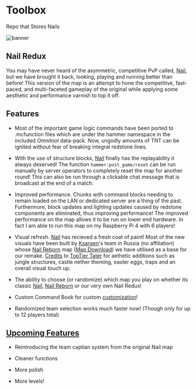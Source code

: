 # Toolbox
Repo that Stores Nails

![banner](https://user-images.githubusercontent.com/63136603/139593770-0238d77f-f115-43d4-bf17-06d7cf5e22ee.png)

## Nail Redux
You may have never heard of the asymmetric, competitive PvP called, [Nail](https://www.planetminecraft.com/project/nail---by-whiskey-brigade/), but we have brought it back, looking, playing and running better than before! This version of the map is an attempt to hone the competitive, fast-paced, and multi-faceted gameplay of the original while applying some aesthetic and performance varnish to top it off.

## Features
- Most of the important game logic commands have been ported to .mcfunction files which are under the hammer namespace in the included _Omnitool_ data-pack. Now, ungodly amounts of TNT can be ignited without fear of breaking integral redstone lines.

- With the use of structure blocks, [Nail](https://www.planetminecraft.com/project/nail---by-whiskey-brigade/) finally has the replayability it always deserved! The function `hammer:post_game/reset` can be run manually by server operators to completely reset the map for another round! This can also be run through a clickable chat message that is broadcast at the end of a match.

- Improved performance. Chunks with command blocks needing to remain loaded on the LAN or dedicated server are a thing of the past. Furthermore, block updates and lighting updates caused by redstone components are eliminated, thus improving performance! The improved performance on the map allows it to be run on lower end hardware. In fact I am able to run this map on my Raspberry Pi 4 with 6 players!

- Visual refresh. [Nail](https://www.planetminecraft.com/project/nail---by-whiskey-brigade/) has recieved a fresh coat of paint! Most of the new visuals have been built by [Ksargen](https://www.minecraftforum.net/members/Ksargen/posts)'s team in Russia (no affiliation) whose [Nail Reborn](https://www.minecraftforum.net/forums/mapping-and-modding-java-edition/maps/3037410-nail-reborn-1-16-pvp-minecraft-map-for-8-12) map ([Map Download](https://drive.google.com/file/d/156OyrQ4g6y_yRRN8-tIwiz59RnxP-xkE/view)) we have utilised as a base for our remake. [Credits](https://github.com/DarkCurseBreaker/Toolbox/wiki/Credits) to [TopTier Tater](https://www.youtube.com/channel/UCkujbF92OVn20eEgJgW1bAg) for aethetic additions such as jungle structures, castle nether theming, easter eggs, traps and an overall visual touch up.

- The ability to choose (or randomize) which map you play on whether its classic [Nail](https://www.planetminecraft.com/project/nail---by-whiskey-brigade/), [Nail Reborn](https://www.minecraftforum.net/forums/mapping-and-modding-java-edition/maps/3037410-nail-reborn-1-16-pvp-minecraft-map-for-8-12) or our very own Nail Redux!

- Custom Command Book for custom [customization](https://github.com/DarkCurseBreaker/Toolbox/wiki/Customization)!

- Randomized team selection works much faster now! (Though only for up to 12 players total)

## [Upcoming Features](https://github.com/DarkCurseBreaker/Toolbox/milestones)
- Reintroducing the team captian system from the original Nail map

- Cleaner functions

- More polish

- More levels!
